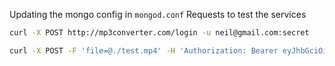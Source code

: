 Updating the mongo config in `mongod.conf`
Requests to test the services
```sh
curl -X POST http://mp3converter.com/login -u neil@gmail.com:secret

curl -X POST -F 'file=@./test.mp4' -H 'Authorization: Bearer eyJhbGciOiJIUzI1NiIsInR5cCI6IkpXVCJ9.eyJ1c2VybmFtZSI6Im5laWxAZ21haWwuY29tIiwiZXhwIjoxNjk2MTExNzY0LCJpYXQiOjE2OTYwMjUzNjQsImFkbWluIjp0cnVlfQ.oOpTJhC_jgqL87TCaWUdwFDDGksLjHRsWsX7XLzwLrU' http://mp3converter.com/upload
```
